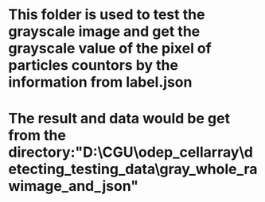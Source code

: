 # This folder is used to test the grayscale image and get the grayscale value of the pixel of particles countors by the information from label.json

# The result and data would be get from the directory:"D:\CGU\odep_cellarray\detecting_testing_data\gray_whole_rawimage_and_json"
